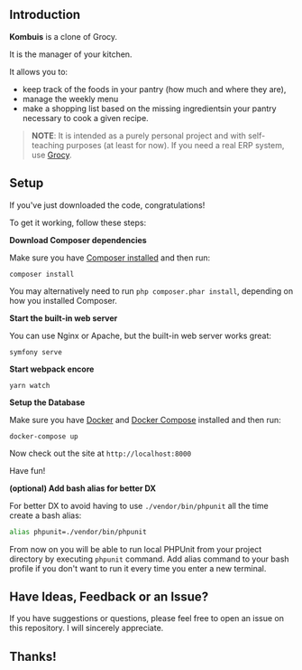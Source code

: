 ## Introduction

**Kombuis** is a clone of Grocy. 

It is the manager of your kitchen.

It allows you to:
- keep track of the foods in your pantry (how much and where they are), 
- manage the weekly menu
- make a shopping list based on the missing ingredientsin your pantry necessary to cook a given recipe. 

> **NOTE**: It is intended as a purely personal project and with self-teaching purposes (at least for now). 
> If you need a real ERP system, use [Grocy](https://grocy.info/).

## Setup

If you've just downloaded the code, congratulations!

To get it working, follow these steps:

**Download Composer dependencies**

Make sure you have [Composer installed](https://getcomposer.org/download/)
and then run:

```
composer install
```

You may alternatively need to run `php composer.phar install`, depending
on how you installed Composer.

**Start the built-in web server**

You can use Nginx or Apache, but the built-in web server works
great:

```
symfony serve 
```

**Start webpack encore**

```
yarn watch
```

**Setup the Database**

Make sure you have [Docker](https://docs.docker.com/get-started/#download-and-install-docker) and
[Docker Compose]() installed and then run:

```
docker-compose up
```

Now check out the site at `http://localhost:8000`

Have fun!

**(optional) Add bash alias for better DX**

For better DX to avoid having to use `./vendor/bin/phpunit` all the time create a bash alias:

```bash
alias phpunit=./vendor/bin/phpunit
```

From now on you will be able to run local PHPUnit from your project directory by executing `phpunit` command. Add alias command to your bash profile if you don't want to run it every time you enter a new terminal.

## Have Ideas, Feedback or an Issue?

If you have suggestions or questions, please feel free to
open an issue on this repository. I will sincerely appreciate.

## Thanks!


